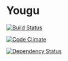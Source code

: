 Yougu
=====


[![Build Status](https://travis-ci.org/jeroenknoops/yougu.png?branch=master)](https://travis-ci.org/jeroenknoops/yougu)

[![Code Climate](https://codeclimate.com/github/jeroenknoops/yougu.png)](https://codeclimate.com/github/jeroenknoops/yougu)

[![Dependency Status](https://gemnasium.com/jeroenknoops/yougu.png)](https://gemnasium.com/jeroenknoops/yougu)